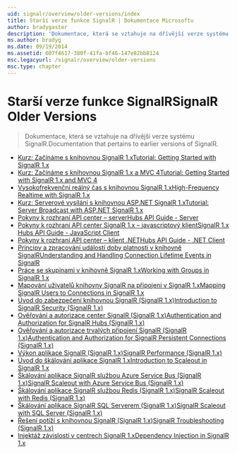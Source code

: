 ```yaml
---
uid: signalr/overview/older-versions/index
title: Starší verze funkce SignalR | Dokumentace Microsoftu
author: bradygaster
description: 'Dokumentace, která se vztahuje na dřívější verze systému SignalR.'
ms.author: bradyg
ms.date: 09/19/2014
ms.assetid: 607f4617-380f-41fa-bf46-147e82bb8124
msc.legacyurl: /signalr/overview/older-versions
msc.type: chapter
---
```

<a name="signalr-older-versions"></a><span data-ttu-id="d7cfc-103">Starší verze funkce SignalR</span><span class="sxs-lookup"><span data-stu-id="d7cfc-103">SignalR Older Versions</span></span>
====================
> <span data-ttu-id="d7cfc-104">Dokumentace, která se vztahuje na dřívější verze systému SignalR.</span><span class="sxs-lookup"><span data-stu-id="d7cfc-104">Documentation that pertains to earlier versions of SignalR.</span></span>


- [<span data-ttu-id="d7cfc-105">Kurz: Začínáme s knihovnou SignalR 1.x</span><span class="sxs-lookup"><span data-stu-id="d7cfc-105">Tutorial: Getting Started with SignalR 1.x</span></span>](tutorial-getting-started-with-signalr.md)
- [<span data-ttu-id="d7cfc-106">Kurz: Začínáme s knihovnou SignalR 1.x a MVC 4</span><span class="sxs-lookup"><span data-stu-id="d7cfc-106">Tutorial: Getting Started with SignalR 1.x and MVC 4</span></span>](tutorial-getting-started-with-signalr-and-mvc-4.md)
- [<span data-ttu-id="d7cfc-107">Vysokofrekvenční reálný čas s knihovnou SignalR 1.x</span><span class="sxs-lookup"><span data-stu-id="d7cfc-107">High-Frequency Realtime with SignalR 1.x</span></span>](tutorial-high-frequency-realtime-with-signalr.md)
- [<span data-ttu-id="d7cfc-108">Kurz: Serverové vysílání s knihovnou ASP.NET SignalR 1.x</span><span class="sxs-lookup"><span data-stu-id="d7cfc-108">Tutorial: Server Broadcast with ASP.NET SignalR 1.x</span></span>](tutorial-server-broadcast-with-aspnet-signalr.md)
- [<span data-ttu-id="d7cfc-109">Pokyny k rozhraní API center – server</span><span class="sxs-lookup"><span data-stu-id="d7cfc-109">Hubs API Guide - Server</span></span>](signalr-1x-hubs-api-guide-server.md)
- [<span data-ttu-id="d7cfc-110">Pokyny k rozhraní API center SignalR 1.x – javascriptový klient</span><span class="sxs-lookup"><span data-stu-id="d7cfc-110">SignalR 1.x Hubs API Guide - JavaScript Client</span></span>](signalr-1x-hubs-api-guide-javascript-client.md)
- [<span data-ttu-id="d7cfc-111">Pokyny k rozhraní API center – klient .NET</span><span class="sxs-lookup"><span data-stu-id="d7cfc-111">Hubs API Guide - .NET Client</span></span>](signalr-1x-hubs-api-guide-net-client.md)
- [<span data-ttu-id="d7cfc-112">Principy a zpracování událostí doby platnosti v knihovně SignalR</span><span class="sxs-lookup"><span data-stu-id="d7cfc-112">Understanding and Handling Connection Lifetime Events in SignalR</span></span>](handling-connection-lifetime-events.md)
- [<span data-ttu-id="d7cfc-113">Práce se skupinami v knihovně SignalR 1.x</span><span class="sxs-lookup"><span data-stu-id="d7cfc-113">Working with Groups in SignalR 1.x</span></span>](working-with-groups.md)
- [<span data-ttu-id="d7cfc-114">Mapování uživatelů knihovny SignalR na připojení v SignalR 1.x</span><span class="sxs-lookup"><span data-stu-id="d7cfc-114">Mapping SignalR Users to Connections in SignalR 1.x</span></span>](mapping-users-to-connections.md)
- [<span data-ttu-id="d7cfc-115">Úvod do zabezpečení knihovnou SignalR (SignalR 1.x)</span><span class="sxs-lookup"><span data-stu-id="d7cfc-115">Introduction to SignalR Security (SignalR 1.x)</span></span>](introduction-to-security.md)
- [<span data-ttu-id="d7cfc-116">Ověřování a autorizace center SignalR (SignalR 1.x)</span><span class="sxs-lookup"><span data-stu-id="d7cfc-116">Authentication and Authorization for SignalR Hubs (SignalR 1.x)</span></span>](hub-authorization.md)
- [<span data-ttu-id="d7cfc-117">Ověřování a autorizace trvalých připojení SignalR (SignalR 1.x)</span><span class="sxs-lookup"><span data-stu-id="d7cfc-117">Authentication and Authorization for SignalR Persistent Connections (SignalR 1.x)</span></span>](persistent-connection-authorization.md)
- [<span data-ttu-id="d7cfc-118">Výkon aplikace SignalR (SignalR 1.x)</span><span class="sxs-lookup"><span data-stu-id="d7cfc-118">SignalR Performance (SignalR 1.x)</span></span>](signalr-performance.md)
- [<span data-ttu-id="d7cfc-119">Úvod do škálování aplikace SignalR 1.x</span><span class="sxs-lookup"><span data-stu-id="d7cfc-119">Introduction to Scaleout in SignalR 1.x</span></span>](scaleout-in-signalr.md)
- [<span data-ttu-id="d7cfc-120">Škálování aplikace SignalR službou Azure Service Bus (SignalR 1.x)</span><span class="sxs-lookup"><span data-stu-id="d7cfc-120">SignalR Scaleout with Azure Service Bus (SignalR 1.x)</span></span>](scaleout-with-windows-azure-service-bus.md)
- [<span data-ttu-id="d7cfc-121">Škálování aplikace SignalR službou Redis (SignalR 1.x)</span><span class="sxs-lookup"><span data-stu-id="d7cfc-121">SignalR Scaleout with Redis (SignalR 1.x)</span></span>](scaleout-with-redis.md)
- [<span data-ttu-id="d7cfc-122">Škálování aplikace SignalR SQL Serverem (SignalR 1.x)</span><span class="sxs-lookup"><span data-stu-id="d7cfc-122">SignalR Scaleout with SQL Server (SignalR 1.x)</span></span>](scaleout-with-sql-server.md)
- [<span data-ttu-id="d7cfc-123">Řešení potíží s knihovnou SignalR (SignalR 1.x)</span><span class="sxs-lookup"><span data-stu-id="d7cfc-123">SignalR Troubleshooting (SignalR 1.x)</span></span>](troubleshooting.md)
- [<span data-ttu-id="d7cfc-124">Injektáž závislostí v centrech SignalR 1.x</span><span class="sxs-lookup"><span data-stu-id="d7cfc-124">Dependency Injection in SignalR 1.x</span></span>](dependency-injection.md)

